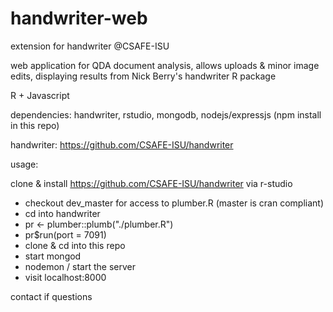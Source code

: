 # handwriter-web
extension for handwriter @CSAFE-ISU

web application for QDA document analysis, allows uploads & minor image edits, displaying results from Nick Berry's handwriter R package

R + Javascript

dependencies: handwriter, rstudio, mongodb, nodejs/expressjs (npm install in this repo)

handwriter: https://github.com/CSAFE-ISU/handwriter

usage:

clone & install https://github.com/CSAFE-ISU/handwriter via r-studio

  - checkout dev_master for access to plumber.R (master is cran compliant) 
  - cd into handwriter
  - pr <- plumber::plumb("./plumber.R") 
  - pr$run(port = 7091)
  - clone & cd into this repo
  - start mongod
  - nodemon / start the server
  - visit localhost:8000
  
contact if questions
